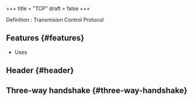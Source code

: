 +++
title = "TCP"
draft = false
+++

Definition
: Transmision Control Protocol


## Features {#features}

-   Uses


## Header {#header}


## Three-way handshake {#three-way-handshake}

